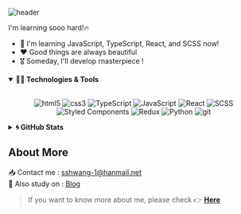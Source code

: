 ![header](https://capsule-render.vercel.app/api?type=waving&color=timeGradient&height=240&section=header&text=Hi,%20My%20Name%20is%20Seop👋&fontSize=50&animation=fadeIn&fontAlignY=36)

I'm learning sooo hard!🔥

- 🌱 I'm learning JavaScript, TypeScript, React, and SCSS now!
- ❤️ Good things are always beautiful
- 🎖️ Someday, I'll develop rnasterpiece !


<details markdown="1" open>
<summary><strong>👩‍💻 Technologies & Tools</strong></summary>

<br/>

<p align="center">
  <img alt="html5" src="https://img.shields.io/badge/-HTML5-E34F26?&style=for-the-badge&logo=html5&logoColor=white"/>
  <img alt="css3" src="https://img.shields.io/badge/-CSS3-046FBA?&style=for-the-badge&logo=CSS3&logoColor=white"/>
  <img alt="TypeScript" src="https://img.shields.io/badge/TypeScript-007ACC?&style=for-the-badge&logo=typescript&logoColor=white"/>
  <img alt="JavaScript" src="https://img.shields.io/badge/javascript%20-%23323330.svg?&style=for-the-badge&logo=javascript&logoColor=%23F7DF1E"/>
  <img alt="React" src="http://img.shields.io/badge/react%20-%2361DAFB?&style=for-the-badge&logo=react&logoColor=white"/>
  <img alt="SCSS" src="https://img.shields.io/badge/Sass-CC6699?&style=for-the-badge&logo=sass&logoColor=white"/>
  <img alt="Styled Components" src="https://img.shields.io/badge/-Styled_Components-db7092?style=for-the-badge&logo=styled-components&logoColor=white" />
  <img alt="Redux" src="https://img.shields.io/badge/-Redux-764ABC?&style=for-the-badge&logo=redux&logoColor=white"/>
  <img alt="Python" src="https://img.shields.io/badge/python%20-%2314354C.svg?&style=for-the-badge&logo=python&logoColor=white"/>
  <img alt="git" src="https://img.shields.io/badge/-Git-F05032?style=for-the-badge&logo=git&logoColor=white" />
</p>

</details>

<details markdown="1">
<summary><strong>🌀 GitHub Stats</strong></summary>

<br/>

<p align = "center">
  <img src = "https://github-readme-stats.vercel.app/api?username=sangseophwang&show_icons=true&theme=radical&count_private=true&line_height=27">
</p>

</details>

<h2> About More </h2>

📥 Contact me : sshwang-1@hanmail.net <br>
🌱 Also study on :  [Blog](https://sangseophwang.tistory.com/)

> If you want to know more about me, please check :point_right:  [**Here**](https://onyx-limburger-373.notion.site/25d18676f50d44e29f3daa3d00ddc79c)


<!--
**sangseophwang/sangseophwang** is a ✨ _special_ ✨ repository because its `README.md` (this file) appears on your GitHub profile.

Here are some ideas to get you started:

- 🔭 I’m currently working on ...
- 🌱 I’m currently learning ...
- 👯 I’m looking to collaborate on ...
- 🤔 I’m looking for help with ...
- 💬 Ask me about ...
- 📫 How to reach me: ...
- 😄 Pronouns: ...
- ⚡ Fun fact: ...
-->
